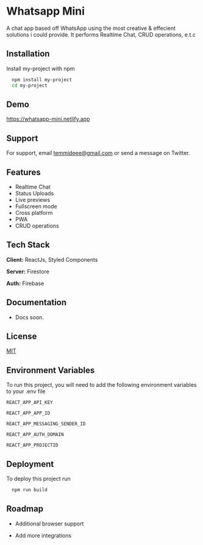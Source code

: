 
# Whatsapp Mini

A chat app based off WhatsApp using the most creative & effecient solutions i could provide. It performs Realtime Chat, CRUD operations, e.t.c
## Installation

Install my-project with npm

```bash
  npm install my-project
  cd my-project
```
    
## Demo

https://whatsapp-mini.netlify.app


## Support

For support, email temmideee@gmail.com or send a message on Twitter.


## Features

- Realtime Chat
- Status Uploads
- Live previews
- Fullscreen mode
- Cross platform
- PWA
- CRUD operations


## Tech Stack

**Client:** ReactJs, Styled Components

**Server:** Firestore

**Auth:** Firebase


## Documentation

- Docs soon.



## License

[MIT](https://choosealicense.com/licenses/mit/)


## Environment Variables

To run this project, you will need to add the following environment variables to your .env file

`REACT_APP_API_KEY`

`REACT_APP_APP_ID`

`REACT_APP_MESSAGING_SENDER_ID`

`REACT_APP_AUTH_DOMAIN`

`REACT_APP_PROJECTID`
## Deployment

To deploy this project run

```bash
  npm run build
```


## Roadmap

- Additional browser support

- Add more integrations

